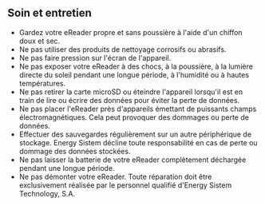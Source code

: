## Soin et entretien

- Gardez votre eReader propre et sans poussière à l'aide d'un chiffon doux et sec.
- Ne pas utiliser des produits de nettoyage corrosifs ou abrasifs.
- Ne pas faire pression sur l'écran de l'appareil.
- Ne pas exposer votre eReader à des chocs, à la poussière, à la lumière directe du soleil pendant une longue période, à l'humidité ou à hautes températures.
- Ne pas retirer la carte microSD ou éteindre l'appareil lorsqu'il est en train de lire ou écrire des données pour éviter la perte de données.
- Ne pas placer l'eReader près d'appareils émettant de puissants champs électromagnétiques. Cela peut provoquer des dommages ou perte de données.
- Effectuer des sauvegardes régulièrement sur un autre périphérique de stockage. Energy Sistem décline toute responsabilité en cas de perte ou dommage des données stockées.
- Ne pas laisser la batterie de votre eReader complètement déchargée pendant une longue période.
- Ne pas démonter votre eReader. Toute réparation doit être exclusivement réalisée par le personnel qualifié d'Energy Sistem Technology, S.A.

